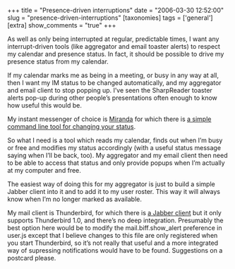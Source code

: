 +++
title = "Presence-driven interruptions"
date = "2006-03-30 12:52:00"
slug = "presence-driven-interruptions"
[taxonomies]
tags = ['general']
[extra]
show_comments = "true"
+++

As well as only being interrupted at regular, predictable times, I want any interrupt-driven tools (like aggregator and email toaster alerts) to respect my calendar and presence status. In fact, it should be possible to drive my presence status from my calendar.

If my calendar marks me as being in a meeting, or busy in any way at all, then I want my IM status to be changed automatically, and my aggregator and email client to stop popping up. I’ve seen the SharpReader toaster alerts pop-up during other people’s presentations often enough to know how useful this would be.

My instant messenger of choice is [Miranda](http://www.miranda-im.org) for which there is [a simple command line tool for changing your status](http://addons.miranda-im.org/details.php?action=viewfile&id=399).

So what I need is a tool which reads my calendar, finds out when I’m busy or free and modifies my status accordingly (with a useful status message saying when I’ll be back, too). My aggregator and my email client then need to be able to access that status and only provide popups when I’m actually at my computer and free.

The easiest way of doing this for my aggregator is just to build a simple Jabber client into it and to add it to my user roster. This way it will always know when I’m no longer marked as available.

My mail client is Thunderbird, for which there is [a Jabber client](https://addons.mozilla.org/extensions/moreinfo.php?application=thunderbird&id=867) but it only supports Thunderbird 1.0, and there’s no deep integration. Presumably the best option here would be to modify the mail.biff.show\_alert preference in user.js except that I believe changes to this file are only registered when you start Thunderbird, so it’s not really that useful and a more integrated way of supressing notifications would have to be found. Suggestions on a postcard please.
